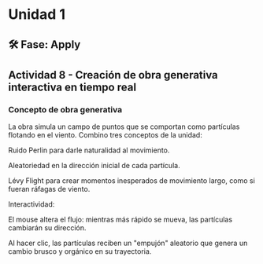 # Unidad 1

## 🛠 Fase: Apply

## Actividad 8 - Creación de obra generativa interactiva en tiempo real

### Concepto de obra generativa

La obra simula un campo de puntos que se comportan como partículas flotando en el viento.
Combino tres conceptos de la unidad:

Ruido Perlin para darle naturalidad al movimiento.

Aleatoriedad en la dirección inicial de cada partícula.

Lévy Flight para crear momentos inesperados de movimiento largo, como si fueran ráfagas de viento.

Interactividad:

El mouse altera el flujo: mientras más rápido se mueva, las partículas cambiarán su dirección.

Al hacer clic, las partículas reciben un "empujón" aleatorio que genera un cambio brusco y orgánico en su trayectoria.

